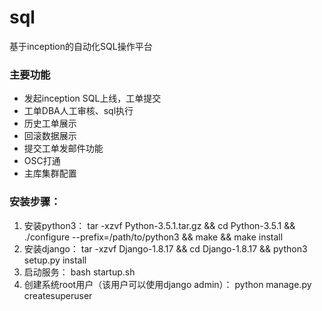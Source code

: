 # sql
基于inception的自动化SQL操作平台

### 主要功能
* 发起inception SQL上线，工单提交
* 工单DBA人工审核、sql执行
* 历史工单展示
* 回滚数据展示
* 提交工单发邮件功能
* OSC打通
* 主库集群配置

### 安装步骤：
1. 安装python3：
tar -xzvf Python-3.5.1.tar.gz && cd Python-3.5.1 && ./configure --prefix=/path/to/python3 && make && make install 
2. 安装django：
tar -xzvf Django-1.8.17 && cd Django-1.8.17 && python3 setup.py install
3. 启动服务：
bash startup.sh
4. 创建系统root用户（该用户可以使用django admin）：
python manage.py createsuperuser